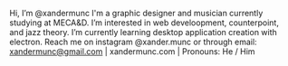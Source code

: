 Hi, I’m @xandermunc
I'm a graphic designer and musician currently studying at MECA&D.
I’m interested in web develoopment, counterpoint, and jazz theory. 
I’m currently learning desktop application creation with electron.
Reach me on instagram @xander.munc or through email: xandermunc@gmail.com |
xandermunc.com |
Pronouns: He / Him
